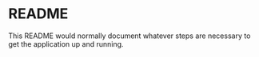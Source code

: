 # README

This README would normally document whatever steps are necessary to get the
application up and running. 

